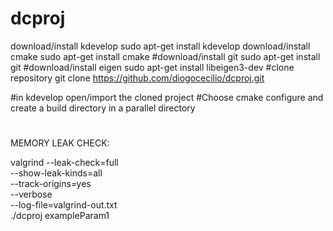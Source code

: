 # dcproj
download/install kdevelop
sudo apt-get install kdevelop
download/install cmake
sudo apt-get install cmake
#download/install git
sudo apt-get install git
#download/install eigen
sudo apt-get install libeigen3-dev
#clone repository
git clone https://github.com/diogocecilio/dcproj.git

#in kdevelop open/import the cloned project
#Choose cmake configure and create a build directory in a parallel directory
#  


MEMORY LEAK CHECK:

valgrind --leak-check=full \
         --show-leak-kinds=all \
         --track-origins=yes \
         --verbose \
         --log-file=valgrind-out.txt \
         ./dcproj exampleParam1
